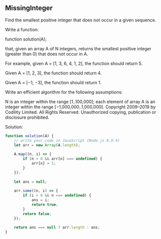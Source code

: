 ## MissingInteger

Find the smallest positive integer that does not occur in a given sequence.

Write a function:

function solution(A);

that, given an array A of N integers, returns the smallest positive integer (greater than 0) that does not occur in A.

For example, given A = [1, 3, 6, 4, 1, 2], the function should return 5.

Given A = [1, 2, 3], the function should return 4.

Given A = [−1, −3], the function should return 1.

Write an efficient algorithm for the following assumptions:

N is an integer within the range [1..100,000];
each element of array A is an integer within the range [−1,000,000..1,000,000].
Copyright 2009–2019 by Codility Limited. All Rights Reserved. Unauthorized copying, publication or disclosure prohibited.

Solution: 

```javascript
function solution(A) {
    // write your code in JavaScript (Node.js 8.9.4)
    let arr = new Array(A.length);
    
    A.map((n, i) => {
        if (n > 0 && arr[n] === undefined) {
            arr[n] = 1;
        }
    });
    
    let ans = null;
    
    arr.some((n, i) => {
        if (i > 0 && n === undefined) {
            ans = i;
            return true;
        }
        return false;
    });
    
    return ans === null ? arr.length : ans;
}

```
